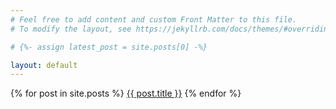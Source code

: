 ```yaml
---
# Feel free to add content and custom Front Matter to this file.
# To modify the layout, see https://jekyllrb.com/docs/themes/#overriding-theme-defaults

# {%- assign latest_post = site.posts[0] -%}

layout: default
---
```


{% for post in site.posts  %}
<a href="{{ post.url }}">{{ post.title }}</a>
{% endfor %}
